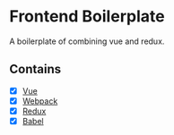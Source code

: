 
# Frontend Boilerplate

A boilerplate of combining vue and redux.

## Contains
- [x] [Vue](http://vuejs.org.cn/)
- [x] [Webpack](https://webpack.github.io)
- [x] [Redux](https://github.com/reactjs/redux)
- [x] [Babel](https://babeljs.io/)
